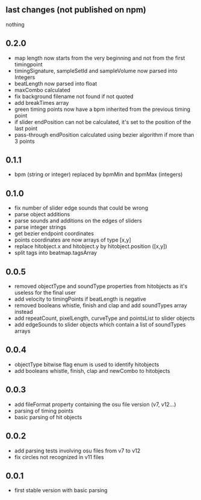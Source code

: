 ## last changes (not published on npm)
nothing

## 0.2.0
- map length now starts from the very beginning and not from the first timingpoint
- timingSignature, sampleSetId and sampleVolume now parsed into Integers
- beatLength now parsed into float
- maxCombo calculated
- fix background filename not found if not quoted
- add breakTimes array
- green timing points now have a bpm inherited from the previous timing point
- if slider endPosition can not be calculated, it's set to the position of the last point
- pass-through endPosition calculated using bezier algorithm if more than 3 points

## 0.1.1
- bpm (string or integer) replaced by bpmMin and bpmMax (integers)

## 0.1.0
- fix number of slider edge sounds that could be wrong
- parse object additions
- parse sounds and additions on the edges of sliders
- parse integer strings
- get bezier endpoint coordinates
- points coordinates are now arrays of type [x,y]
- replace hitobject.x and hitobject.y by hitobject.position ([x,y])
- split tags into beatmap.tagsArray

## 0.0.5
- removed objectType and soundType properties from hitobjects as it's useless for the final user
- add velocity to timingPoints if beatLength is negative
- removed booleans whistle, finish and clap and add soundTypes array instead
- add repeatCount, pixelLength, curveType and pointsList to slider objects
- add edgeSounds to slider objects which contain a list of soundTypes arrays

## 0.0.4
- objectType bitwise flag enum is used to identify hitobjects
- add booleans whistle, finish, clap and newCombo to hitobjects

## 0.0.3
- add fileFormat property containing the osu file version (v7, v12...)
- parsing of timing points
- basic parsing of hit objects

## 0.0.2
- add parsing tests involving osu files from v7 to v12
- fix circles not recognized in v11 files

## 0.0.1
- first stable version with basic parsing
